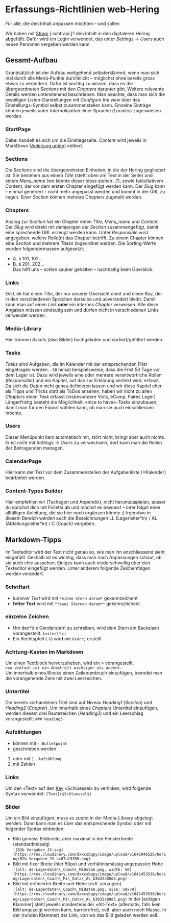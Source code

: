 # Erfassungs-Richtlinien web-Hering
Für alle, die den Inhalt anpassen möchten – und sollen

Wir haben mit [Strapi](https://hering-api.herokuapp.com/admin/) \[:schtrapi:\]? den Inhalt in den digitaleren Hering abgefüllt. Dafür wird ein Login verwendet, das unter *Settings* &rarr; *Users* auch neuen Personen vergeben werden kann.

## Gesamt-Aufbau
Grundsätzlich ist der Aufbau weitgehend selbsterklärend, wenn man sich mal durch alle Menü-Punkte durchklickt – möglichst ohne bereits gross etwas zu verändern. Dafür ist wichtig zu wissen, dass es die übergeordneten *Sections* mit den *Chapters* darunter gibt. Weitere relevante Details werden untenstehend beschrieben. Man beachte, dass man sich die jeweiligen Listen-Darstellungen mit *Configure the view* über das Einstellungs-Symbol selbst zusammenstellen kann. Einzelne Einträge können jeweils unter *Internalization* einer Sprache (*Locales*) zugeswiesen werden.

### StartPage
Dabei handelt es sich um die Einstiegsseite. *Content* wird jeweils in MarkDown ([Anleitung unten](#Markdown-Tipps)) editiert.

### Sections
Die *Sections* sind die übergeordneten Einheiten, in die der Hering gegliedert ist. Sie bestehen aus einem *Title* (steht oben am Text in der Seite) und einem *Menu_name* (wo könnte dieser bloss stehen...?), sowie faktultativem Content, der vor dem ersten Chapter eingefügt werden kann. Der *Slug* kann – einmal generiert – nicht mehr angepasst werden und kommt in der URL zu liegen. Einer *Section* können mehrere Chapters zugeteilt werden.

### Chapters
Analog zur *Section* hat ein Chapter einen *Title*, *Menu_name* und *Content*. Der *Slug* wird direkt mit demjenigen der *Section* zusammengefügt, damit eine sprechende URL erzeugt werden kann. Unter *Responsible* wird angegeben, welche Rolle(n) das Chapter betrifft. Zu einem Chapter können eine *Section* und mehrere *Tasks* zugeordnet werden.
Die Sorting-Werte wurden folgendermassen aufgesetzt:
- A. à 101, 102…
- B. à 201, 202…  
Das hilft uns – sofern sauber gehalten – nachhaltig beim Überblick.

### Links
Ein Link hat einen *Title*, der nur unserer Übersicht dient und einen *Key*, der in den verschiedenen Sprachen derselbe und unverändert bleibt. Damit kann man auf einen *Link* **oder** ein internes *Chapter* verweisen. Alle diese Angaben müssen eindeutig sein und dürfen nicht in verschiedenen Links verwendet werden.

### Media-Library
Hier können *Assets* (also Bilder) hochgeladen und sortiert/gefiltert werden.

### Tasks
*Tasks* sind Aufgaben, die im Kalender mit der entsprechenden Frist eingetragen werden. `-50` heisst beispielsweise, dass die Frist 50 Tage vor dem Lager ist. Dazu wird jeweils eine oder mehrere verantwortliche Rollen (*Responsible*) und ein Kapitel, auf das zur Erklärung verlinkt wird, erfasst.
Da sich die Daten nicht genau definieren lassen und wir diese Kapitel eher als Tipps und Tricks statt als ToDos ansehen, haben wir nicht zu allen *Chapters* einen *Task* erfasst (insbesondere Voilà, eCamp, Faires Lager) Längerfristig besteht die Möglichkeit, «nice to have»-*Tasks* einzubauen, damit man für den Export wählen kann, ob man sie auch einschliessen möchte.

### Users
Dieser Menüpunkt kam automatisch mit, stört nicht, bringt aber auch nichts. Er ist nicht mit *Settings* &rarr; *Users* zu verwechseln, dort kann man die Rollen der Beitragenden managen.

### CalendarPage
Hier kann der Text vor dem Zusammenstellen der Aufgabenliste (=Kalender) bearbeitet werden.

### Content-Types Builder
Hier empfehlen wir (Tschagon und Appendix), nicht herumzuspielen, ausser du sprichst dich mit Folletta ab und machst es bewusst – oder folgst einer allfälligen Anleitung, die sie hier noch ergänzen könnte ;)
Irgendwo in diesem Bereich werden auch die Bezeichnungen LL (Lagerleiter\*in) / AL (Abteilungsleiter\*in) / C (Coach) vergeben.

## Markdown-Tipps
Im Texteditor wird der Text nicht genau so, wie man ihn anschliessend sieht eingefüllt. Deshalb ist es wichtig, dass man nach Anpassungen schaut, ob sie auch chic aussehen. Einiges kann auch niederschwellig über den Texteditor eingefügt werden. Unter anderem folgende Zeichenfolgen werden verändert.

### Schriftart
- *kursiver Text* wird mit `*einem Stern darum*` gekennzeichent
- **fetter Text** wird mit `**zwei Sternen darum**` gekennzeichent

### einzelne Zeichen
- Um den\*die Genderstern zu schreiben, wird dem Stern ein Backslash vorangestellt: `Leiter\*in`
- Ein Rechtspfeil (&rarr;) wird mit `&rarr;` erstellt

### Achtung-Kasten im Markdown
Um einen Textblock hervorzuheben, wird ein \> vorangestellt.  
`>so einfach ist ein Abschnitt wichtiger als andere.`  
Um innerhalb eines Blocks einen Zeilenumbruch einzufügen, beendet man die vorangehende Zeile mit zwei Leerzeichen.

### Untertitel
Die bereits vorhandenen Titel sind auf Niveau *Heading1* (*Section*) und *Heading2* (*Chapter*). Um innerhalb eines *Chapters* Untertitel einzufügen, werden diesem drei Rautezeichen (*Heading3*) und ein Leerschlag vorangestellt:
`### Heading3`

### Aufzählungen
- können mit `- Bulletpoint`
- geschrieben werden
1. oder mit `1. Aufzählung`
2. mit Zahlen

### Links
Um den «Text» auf den [Key](#Links) «Schluessel» zu verlinken, wird folgende Syntax verwendet:
`[Text]($Schluessel$)`

### Bilder
Um ein Bild einzufügen, muss es zuerst in der Media-Library abgelegt werden. Dann kann man es über das entsprechende Symbol oder mit folgender Syntax einbinden:
- Bild gemäss Bildbreite, aber maximal in der Fensterbreite (standardmässig)  
`![B2b Vorgaben JS.svg](https://res.cloudinary.com/dxxcsbqpy/image/upload/v1642946526/hering/B2b_Vorgaben_JS_cc87a23350.svg)`
- Bild mit fixer Breite (hier 50px) und verhältnismässig angepasster Höhe  
`![alt: de-Lagerdaten\_Coach\_MiDataA.png, width: 50]
(https://res.cloudinary.com/dxxcsbqpy/image/upload/v1642453538/hering/Lagerdaten\_Coach\_Mi\_Data\_A\_b3b32a88d3.png)`
- Bild mit definierter Breite und Höhe (evtl. verzogen)  
`![alt: de-Lagerdaten\_Coach\_MiDataA.png, size: 50x70](https://res.cloudinary.com/dxxcsbqpy/image/upload/v1642453538/hering/Lagerdaten\_Coach\_Mi\_Data\_A\_b3b32a88d3.png)`
In der \[eckigen Klammer\] steht jeweils mindestens der «Alt-Text» (alternativ, falls kein Bild angezeigt werden kann, barrierefrei), evtl. aber auch noch Masse. In der (runden Klammer) der Link, von wo das Bild geladen werden soll.
